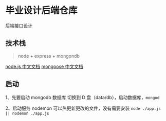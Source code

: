 # 毕业设计后端仓库

后端接口设计

## 技术栈

> node + express + mongondb

[node.js 中文文档](http://nodejs.cn/api/)
[mongoose 中文文档](http://www.mongoosejs.net/docs/connections.html)

## 启动

1、先要启动 mongodb 数据库
切换到 D 盘（data/db），启动数据库，`mongod`

2、启动服务
nodemon 可以热更新更改的文件，没有需要安装
`node ./app.js || nodemon ./app.js`
